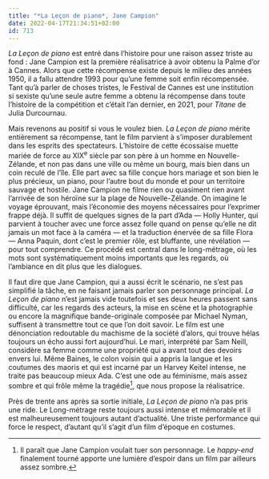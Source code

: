 ```yaml
---
title: "*La Leçon de piano*, Jane Campion"
date: 2022-04-17T21:34:51+02:00
id: 713 
---
```


*La Leçon de piano* est entré dans l‘histoire pour une raison assez triste au fond : Jane Campion est la première réalisatrice à avoir obtenu la Palme d’or à Cannes. Alors que cette récompense existe depuis le milieu des années 1950, il a fallu attendre 1993 pour qu’une femme soit enfin récompensée. Tant qu’à parler de choses tristes, le Festival de Cannes est une institution si sexiste qu’une seule autre femme a obtenu la récompense dans toute l’histoire de la compétition et c’était l’an dernier, en 2021, pour *Titane* de Julia Durcournau. 

Mais revenons au positif si vous le voulez bien. *La Leçon de piano* mérite entièrement sa récompense, tant le film parvient à s’imposer durablement dans les esprits des spectateurs. L’histoire de cette écossaise muette mariée de force au XIX<sup>e</sup> siècle par son père à un homme en Nouvelle-Zélande, et non pas dans une ville ou même un bourg, mais bien dans un coin reculé de l’île. Elle part avec sa fille conçue hors mariage et son bien le plus précieux, un piano, pour l’autre bout du monde et pour un territoire sauvage et hostile. Jane Campion ne filme rien ou quasiment rien avant l’arrivée de son héroïne sur la plage de Nouvelle-Zélande. On imagine le voyage éprouvant, mais l’économie des moyens nécessaires pour l’exprimer frappe déjà. Il suffit de quelques signes de la part d’Ada — Holly Hunter, qui parvient à toucher avec une force assez folle quand on pense qu’elle ne dit jamais un mot face à la caméra — et la traduction énervée de sa fille Flora — Anna Paquin, dont c’est le premier rôle, est bluffante, une révélation — pour tout comprendre. Ce procédé est central dans le long-métrage, où les mots sont systématiquement moins importants que les regards, où l’ambiance en dit plus que les dialogues. 

Il faut dire que Jane Campion, qui a aussi écrit le scénario, ne s’est pas simplifié la tâche, en ne faisant jamais parler son personnage principal. *La Leçon de piano* n’est jamais vide toutefois et ses deux heures passent sans difficulté, car les regards des acteurs, la mise en scène et la photographie ou encore la magnifique bande-originale composée par Michael Nyman, suffisent à transmettre tout ce que l’on doit savoir. Le film est une dénonciation redoutable du machisme de la société d’alors, qui trouve hélas toujours un écho aussi fort aujourd’hui. Le mari, interprété par Sam Neill, considère sa femme comme une propriété qui a avant tout des devoirs envers lui. Même Baines, le colon voisin qui a appris la langue et les coutumes des maoris et qui est incarné par un Harvey Keitel intense, ne traite pas beaucoup mieux Ada. C’est une ode au féminisme, mais assez sombre et qui frôle même la tragédie[^1], que nous propose la réalisatrice.

Près de trente ans après sa sortie initiale, *La Leçon de piano* n’a pas pris une ride. Le Long-métrage reste toujours aussi intense et mémorable et il est malheureusement toujours autant d’actualité. Une triste performance qui force le respect, d’autant qu’il s’agit d’un film d’époque en costumes. 

[^1]: Il paraît que Jane Campion voulait tuer son personnage. Le *happy-end* finalement tourné apporte une lumière d’espoir dans un film par ailleurs assez sombre.